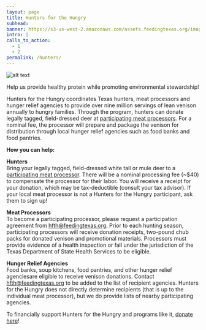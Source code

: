 ```yaml
---
layout: page
title: Hunters for the Hungry
subhead:
banner: https://s3-us-west-2.amazonaws.com/assets.feedingtexas.org/images/banners/banner-04.jpg
intro: |
calls_to_action:
  - 1
  - 2
permalink: /hunters/
---
```

![alt text](https://s3-us-west-2.amazonaws.com/assets.feedingtexas.org/images/inline/Hunter-for-the-Hungry-Logo.png)

Help us provide healthy protein while promoting environmental stewardship! 

Hunters for the Hungry coordinates Texas hunters, meat processors and hunger relief agencies to provide over nine million servings of lean venison annually to hungry families. Through the program, hunters can donate legally tagged, field-dressed deer at [participating meat processors](list). For a nominal fee, the processor will prepare and package the venison for distribution through local hunger relief agencies such as food banks and food pantries.

**How you can help:**    

**Hunters**    
Bring your legally tagged, field-dressed white tail or mule deer to a [participating meat processor](list). There will be a nominal processing fee (~$40) to compensate the processor for their labor. You will receive a receipt for your donation, which may be tax-deductible (consult your tax advisor). If your local meat processor is not a Hunters for the Hungry participant, ask them to sign up!

**Meat Processors**    
To become a participating processor, please request a participation agreement from hfth@feedingtexas.org. Prior to each hunting season, participating processors will receive donation receipts, two-pound chub packs for donated venison and promotional materials. Processors must provide evidence of a health inspection or fall under the jurisdiction of the Texas Department of State Health Services to be eligible.

**Hunger Relief Agencies**    
Food banks, soup kitchens, food pantries, and other hunger relief agenciesare eligible to receive venison donations. Contact hfth@feedingtexas.org to be added to the list of recipient agencies. Hunters for the Hungry does not directly determine recipients (that is up to the individual meat processor), but we do provide lists of nearby participating agencies.

To financially support Hunters for the Hungry and programs like it, [donate here](https://donatenow.networkforgood.org/feeding-texas)!
